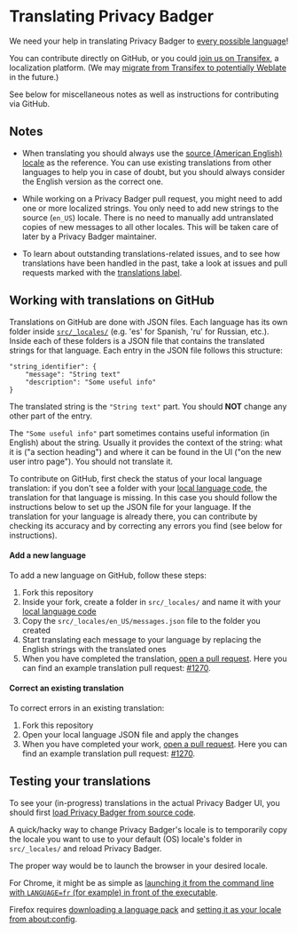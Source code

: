 # Translating Privacy Badger

We need your help in translating Privacy Badger to [every possible language](https://developer.chrome.com/docs/webstore/i18n/?csw=1#choosing-locales-to-support)!

You can contribute directly on GitHub, or you could [join us on Transifex](https://www.transifex.com/eff/privacy-badger/), a localization platform. (We may [migrate from Transifex to potentially Weblate](https://github.com/EFForg/privacybadger/issues/2591#issuecomment-616816017) in the future.)

See below for miscellaneous notes as well as instructions for contributing via GitHub.

## Notes

- When translating you should always use
the [source (American English) locale](../src/_locales/en_US/messages.json)
as the reference. You can use existing translations from other languages
to help you in case of doubt, but you should always consider the English
version as the correct one.


- While working on a Privacy Badger pull request, you might need to add one or
more localized strings. You only need to add new strings to the source
(`en_US`) locale. There is no need to manually add untranslated copies of new
messages to all other locales. This will be taken care of later by a Privacy
Badger maintainer.

- To learn about outstanding translations-related issues, and to
see how translations have been handled in the past, take a look
at issues and pull requests marked with
the [translations label](https://github.com/EFForg/privacybadger/issues?utf8=%E2%9C%93&q=label%3Atranslations%20).


## Working with translations on GitHub

Translations on GitHub are done with JSON files.
Each language has its own folder inside
[`src/_locales/`](https://github.com/EFForg/privacybadger/tree/master/src/_locales)
(e.g. 'es' for Spanish, 'ru' for Russian, etc.).
Inside each of these folders is a JSON file that contains the translated
strings for that language. Each entry in the JSON file follows this structure:

    "string_identifier": {
        "message": "String text"
        "description": "Some useful info"
    }

The translated string is the `"String text"` part. You should **NOT** change
any other part of the entry.

The `"Some useful info"` part sometimes contains useful information (in
English) about the string. Usually it provides the context of the string: what
it is ("a section heading") and where it can be found in the UI ("on the new
user intro page"). You should not translate it.

To contribute on GitHub, first check the status of your local language
translation: if you don't see a folder with your
[local language code](https://developer.chrome.com/docs/webstore/i18n/?csw=1#choosing-locales-to-support),
the translation for that language is missing. In this case you should follow
the instructions below to set up the JSON file for your language. If the
translation for your language is already there, you can contribute by checking
its accuracy and by correcting any errors you find (see below for
instructions).

#### Add a new language

To add a new language on GitHub, follow these steps:

1. Fork this repository
2. Inside your fork, create a folder in `src/_locales/` and name it
with your [local language code](https://developer.chrome.com/docs/webstore/i18n/?csw=1#choosing-locales-to-support)
3. Copy the `src/_locales/en_US/messages.json` file to the folder you created
4. Start translating each message to your language by replacing the
English strings with the translated ones
5. When you have completed the translation, [open a pull request](https://help.github.com/articles/creating-a-pull-request-from-a-fork/). Here you can find
an example translation pull request: [#1270](https://github.com/EFForg/privacybadger/pull/1270).

#### Correct an existing translation

To correct errors in an existing translation:

1. Fork this repository
2. Open your local language JSON file and apply the changes
3. When you have completed your work, [open a pull request](https://help.github.com/articles/creating-a-pull-request-from-a-fork/).
Here you can find an example translation pull request:
[#1270](https://github.com/EFForg/privacybadger/pull/1270).


## Testing your translations

To see your (in-progress) translations in the actual Privacy Badger UI, you should first [load Privacy Badger from source code](/doc/develop.md#install-from-source).

A quick/hacky way to change Privacy Badger's locale is to temporarily copy the locale you want to use to your default (OS) locale's folder in `src/_locales/` and reload Privacy Badger.

The proper way would be to launch the browser in your desired locale.

For Chrome, it might be as simple as [launching it from the command line with `LANGUAGE=fr` (for example) in front of the executable](https://stackoverflow.com/questions/24992240/start-google-chrome-with-a-specific-locale-using-a-command-line-argument).

Firefox requires [downloading a language pack](https://addons.mozilla.org/en-US/firefox/language-tools/) and [setting it as your locale from about:config](https://developer.mozilla.org/en-US/docs/Mozilla/Add-ons/WebExtensions/Internationalization#Testing_out_your_extension).
